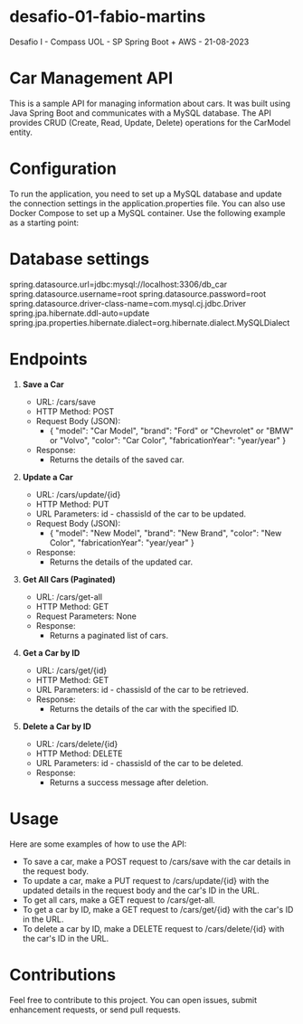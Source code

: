 # desafio-01-fabio-martins

Desafio I - Compass UOL - SP Spring Boot + AWS - 21-08-2023

# Car Management API

This is a sample API for managing information about cars. It was built using Java Spring Boot and communicates with a
MySQL database. The API provides CRUD (Create, Read, Update, Delete) operations for the CarModel entity.

# Configuration

To run the application, you need to set up a MySQL database and update the connection settings in the
application.properties file. You can also use Docker Compose to set up a MySQL container. Use the following example as a
starting point:

# Database settings

spring.datasource.url=jdbc:mysql://localhost:3306/db_car
spring.datasource.username=root
spring.datasource.password=root
spring.datasource.driver-class-name=com.mysql.cj.jdbc.Driver
spring.jpa.hibernate.ddl-auto=update
spring.jpa.properties.hibernate.dialect=org.hibernate.dialect.MySQLDialect

# Endpoints

1. **Save a Car**
    * URL: /cars/save
    * HTTP Method: POST
    * Request Body (JSON):
        * {
          "model": "Car Model",
          "brand": "Ford" or "Chevrolet" or "BMW" or "Volvo",
          "color": "Car Color",
          "fabricationYear": "year/year"
          }
    * Response:
        * Returns the details of the saved car.

2. **Update a Car**
    * URL: /cars/update/{id}
    * HTTP Method: PUT
    * URL Parameters: id - chassisId of the car to be updated.
    * Request Body (JSON):
        * {
          "model": "New Model",
          "brand": "New Brand",
          "color": "New Color",
          "fabricationYear": "year/year"
          }
    * Response:
        * Returns the details of the updated car.

3. **Get All Cars (Paginated)**
    * URL: /cars/get-all
    * HTTP Method: GET
    * Request Parameters: None
    * Response:
        * Returns a paginated list of cars.

4. **Get a Car by ID**
    * URL: /cars/get/{id}
    * HTTP Method: GET
    * URL Parameters: id - chassisId of the car to be retrieved.
    * Response:
        * Returns the details of the car with the specified ID.

5. **Delete a Car by ID**
    * URL: /cars/delete/{id}
    * HTTP Method: DELETE
    * URL Parameters: id - chassisId of the car to be deleted.
    * Response:
        * Returns a success message after deletion.

# Usage
Here are some examples of how to use the API:

* To save a car, make a POST request to /cars/save with the car details in the request body.
* To update a car, make a PUT request to /cars/update/{id} with the updated details in the request body and the car's ID in the URL.
* To get all cars, make a GET request to /cars/get-all.
* To get a car by ID, make a GET request to /cars/get/{id} with the car's ID in the URL.
* To delete a car by ID, make a DELETE request to /cars/delete/{id} with the car's ID in the URL.

# Contributions

Feel free to contribute to this project. You can open issues, submit enhancement requests, or send pull requests.

